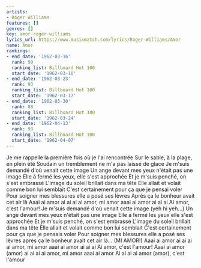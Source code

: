 ```yaml
---
artists:
- Roger Williams
features: []
genres: []
key: amor-roger-williams
lyrics_url: https://www.musixmatch.com/lyrics/Roger-Williams/Amor
name: Amor
rankings:
- end_date: '1962-03-16'
  rank: 99
  ranking_list: Billboard Hot 100
  start_date: '1962-03-10'
- end_date: '1962-03-23'
  rank: 93
  ranking_list: Billboard Hot 100
  start_date: '1962-03-17'
- end_date: '1962-03-30'
  rank: 88
  ranking_list: Billboard Hot 100
  start_date: '1962-03-24'
- end_date: '1962-04-13'
  rank: 93
  ranking_list: Billboard Hot 100
  start_date: '1962-04-07'
---
```

Je me rappelle la première fois où je l'ai rencontrée
Sur le sable, à la plage, en plein été
Soudain un tremblement ne m'a pas laissé de glace
Je m'suis demandé d'où venait cette image
Un ange devant mes yeux n'était pas une image
Elle à fermé les yeux, elle s'est approchée
Et je m'suis penché, on s'est embrassé
L'image du soleil brillait dans ma tête
Elle allait et volait comme bon lui semblait
C'est certainement pour ça que je pensai voler
Pour soigner mes blessures elle a posé ses lèvres
Après ça le bonheur avait cet air là
Aaai ai amor ai ai ai ai amor, mi amor aaai ai amor ai ai ai
Ai amor, c'est l'amour!
Je m'suis demandé d'où venait cette image (yeh hi yeh...)
Un ange devant mes yeux n'était pas une image
Elle à fermé les yeux elle s'est approchée
Et je m'suis penché, on s'est embrassé
L'image du soleil brillait dans ma tête
Elle allait et volait comme bon lui semblait
C'est certainement pour ça que je pensais voler
Pour soigner mes blessures elle a posé ses lèvres après
ça le bonheur avait cet air là... (MI AMOR!)
Aaai ai amor ai ai ai ai amor, mi amor aaai ai amor ai ai ai
Ai amor, c'est l'amour!
Aaai ai amor (amor) ai ai ai ai amor, mi amor aaai ai amor
Ai ai ai ai amor (amor), c'est l'amour
